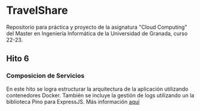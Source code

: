 # TravelShare

Repositorio para práctica y proyecto de la asignatura "Cloud Computing" del Master en Ingeniería Informática de la Universidad de Granada, curso 22-23.

## Hito 6

### Composicion de Servicios

En este hito se logra estructurar la arquitectura de la aplicación utilizando contenedores Docker. También se incluye la gestión de logs utilizando un la biblioteca Pino para ExpressJS. Más información [aquí](./docs/docker.md)

